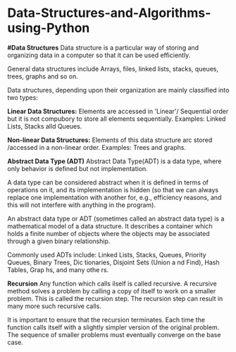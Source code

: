 # Data-Structures-and-Algorithms-using-Python

**#Data Structures**
Data structure is a particular way of storing and organizing data in a computer so that it can be used efficiently.

General data structures include Arrays, files, linked lists, stacks, queues, trees, graphs and so on.

Data structures, depending upon their organization are mainly classified into two types:

**Linear Data Structures:**
Elements are accessed in 'Linear'/ Sequential order but it is not compubory to store all elements sequentially. Examples: Linked Lists, Stacks alld Queues.

**Non-linear Data Structures:**
Elements of this data structure arc stored /accessed in a non-linear order. Examples: Trees and graphs.

**Abstract Data Type (ADT)**
Abstract Data Type(ADT) is a data type, where only behavior is defined but not implementation.

A data type can be considered abstract when it is defined in terms of operations on it, and its implementation is hidden (so that we can always replace one implementation with another for, e.g., efficiency reasons, and this will not interfere with anything in the program).

An abstract data type or ADT (sometimes called an abstract data type) is a mathematical model of a data structure. It describes a container which holds a finite number of objects where the objects may be associated through a given binary relationship.

Commonly used ADTs include: Linked Lists, Stacks, Queues, Priority Queues, Binary Trees, Dic tionaries, Disjoint Sets (Union a nd Find), Hash Tables, Grap hs, and many othe rs.

**Recursion**
Any function which calls ilself is called recursive. A recursive method solves a problem by calling a copy of itself to work on a smaller problem. This is called the recursion step. The recursion step can result in many more such recursive calls.

It is important to ensure that the recursion terminates. Each time the function calls itself with a slightly simpler version of the original problem. The sequence of smaller problems must eventually converge on the base case.
